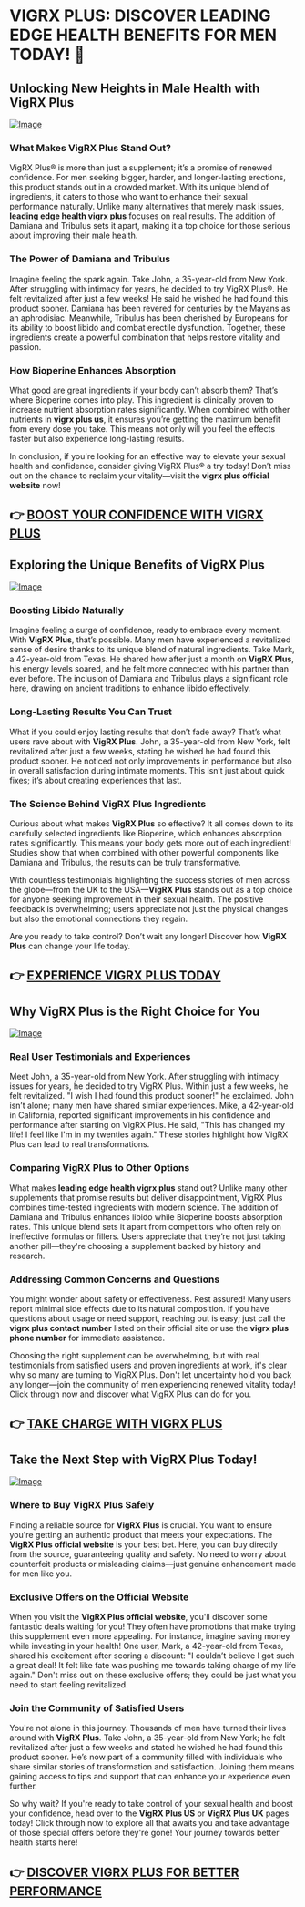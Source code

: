 # VIGRX PLUS: DISCOVER LEADING EDGE HEALTH BENEFITS FOR MEN TODAY! 🌟

## Unlocking New Heights in Male Health with VigRX Plus

[![Image](https://www2.sellhealth.com/63/vigrxplus_box_facingright_withpills_lg.jpg)](https://gchaffi.com/Ze41HMR0)

### What Makes VigRX Plus Stand Out?
VigRX Plus® is more than just a supplement; it’s a promise of renewed confidence. For men seeking bigger, harder, and longer-lasting erections, this product stands out in a crowded market. With its unique blend of ingredients, it caters to those who want to enhance their sexual performance naturally. Unlike many alternatives that merely mask issues, **leading edge health vigrx plus** focuses on real results. The addition of Damiana and Tribulus sets it apart, making it a top choice for those serious about improving their male health.

### The Power of Damiana and Tribulus
Imagine feeling the spark again. Take John, a 35-year-old from New York. After struggling with intimacy for years, he decided to try VigRX Plus®. He felt revitalized after just a few weeks! He said he wished he had found this product sooner. Damiana has been revered for centuries by the Mayans as an aphrodisiac. Meanwhile, Tribulus has been cherished by Europeans for its ability to boost libido and combat erectile dysfunction. Together, these ingredients create a powerful combination that helps restore vitality and passion.

### How Bioperine Enhances Absorption
What good are great ingredients if your body can’t absorb them? That’s where Bioperine comes into play. This ingredient is clinically proven to increase nutrient absorption rates significantly. When combined with other nutrients in **vigrx plus us**, it ensures you’re getting the maximum benefit from every dose you take. This means not only will you feel the effects faster but also experience long-lasting results.

In conclusion, if you're looking for an effective way to elevate your sexual health and confidence, consider giving VigRX Plus® a try today! Don’t miss out on the chance to reclaim your vitality—visit the **vigrx plus official website** now!



## 👉 [BOOST YOUR CONFIDENCE WITH VIGRX PLUS](https://gchaffi.com/Ze41HMR0)

## Exploring the Unique Benefits of VigRX Plus

[![Image](https://www2.sellhealth.com/63/vigrxplus_box_facingleft_withpills_lg.jpg)](https://gchaffi.com/Ze41HMR0)

### Boosting Libido Naturally  
Imagine feeling a surge of confidence, ready to embrace every moment. With **VigRX Plus**, that’s possible. Many men have experienced a revitalized sense of desire thanks to its unique blend of natural ingredients. Take Mark, a 42-year-old from Texas. He shared how after just a month on **VigRX Plus**, his energy levels soared, and he felt more connected with his partner than ever before. The inclusion of Damiana and Tribulus plays a significant role here, drawing on ancient traditions to enhance libido effectively.

### Long-Lasting Results You Can Trust  
What if you could enjoy lasting results that don’t fade away? That’s what users rave about with **VigRX Plus**. John, a 35-year-old from New York, felt revitalized after just a few weeks, stating he wished he had found this product sooner. He noticed not only improvements in performance but also in overall satisfaction during intimate moments. This isn’t just about quick fixes; it’s about creating experiences that last.

### The Science Behind VigRX Plus Ingredients  
Curious about what makes **VigRX Plus** so effective? It all comes down to its carefully selected ingredients like Bioperine, which enhances absorption rates significantly. This means your body gets more out of each ingredient! Studies show that when combined with other powerful components like Damiana and Tribulus, the results can be truly transformative.

With countless testimonials highlighting the success stories of men across the globe—from the UK to the USA—**VigRX Plus** stands out as a top choice for anyone seeking improvement in their sexual health. The positive feedback is overwhelming; users appreciate not just the physical changes but also the emotional connections they regain.

Are you ready to take control? Don’t wait any longer! Discover how **VigRX Plus** can change your life today.



## 👉 [EXPERIENCE VIGRX PLUS TODAY](https://gchaffi.com/Ze41HMR0)

## Why VigRX Plus is the Right Choice for You

[![Image](https://www2.sellhealth.com/63/vigrxplus_box_facingright_md.jpg)](https://gchaffi.com/Ze41HMR0)

### Real User Testimonials and Experiences  
Meet John, a 35-year-old from New York. After struggling with intimacy issues for years, he decided to try VigRX Plus. Within just a few weeks, he felt revitalized. "I wish I had found this product sooner!" he exclaimed. John isn’t alone; many men have shared similar experiences. Mike, a 42-year-old in California, reported significant improvements in his confidence and performance after starting on VigRX Plus. He said, "This has changed my life! I feel like I'm in my twenties again." These stories highlight how VigRX Plus can lead to real transformations.

### Comparing VigRX Plus to Other Options  
What makes **leading edge health vigrx plus** stand out? Unlike many other supplements that promise results but deliver disappointment, VigRX Plus combines time-tested ingredients with modern science. The addition of Damiana and Tribulus enhances libido while Bioperine boosts absorption rates. This unique blend sets it apart from competitors who often rely on ineffective formulas or fillers. Users appreciate that they’re not just taking another pill—they're choosing a supplement backed by history and research.

### Addressing Common Concerns and Questions  
You might wonder about safety or effectiveness. Rest assured! Many users report minimal side effects due to its natural composition. If you have questions about usage or need support, reaching out is easy; just call the **vigrx plus contact number** listed on their official site or use the **vigrx plus phone number** for immediate assistance.

Choosing the right supplement can be overwhelming, but with real testimonials from satisfied users and proven ingredients at work, it's clear why so many are turning to VigRX Plus. Don't let uncertainty hold you back any longer—join the community of men experiencing renewed vitality today! Click through now and discover what VigRX Plus can do for you.



## 👉 [TAKE CHARGE WITH VIGRX PLUS](https://gchaffi.com/Ze41HMR0)

## Take the Next Step with VigRX Plus Today!

[![Image](https://www2.sellhealth.com/63/vigrxplus_pills_md.jpg)](https://gchaffi.com/Ze41HMR0)

### Where to Buy VigRX Plus Safely
Finding a reliable source for **VigRX Plus** is crucial. You want to ensure you're getting an authentic product that meets your expectations. The **VigRX Plus official website** is your best bet. Here, you can buy directly from the source, guaranteeing quality and safety. No need to worry about counterfeit products or misleading claims—just genuine enhancement made for men like you.

### Exclusive Offers on the Official Website
When you visit the **VigRX Plus official website**, you'll discover some fantastic deals waiting for you! They often have promotions that make trying this supplement even more appealing. For instance, imagine saving money while investing in your health! One user, Mark, a 42-year-old from Texas, shared his excitement after scoring a discount: "I couldn’t believe I got such a great deal! It felt like fate was pushing me towards taking charge of my life again." Don't miss out on these exclusive offers; they could be just what you need to start feeling revitalized.

### Join the Community of Satisfied Users
You're not alone in this journey. Thousands of men have turned their lives around with **VigRX Plus**. Take John, a 35-year-old from New York; he felt revitalized after just a few weeks and stated he wished he had found this product sooner. He’s now part of a community filled with individuals who share similar stories of transformation and satisfaction. Joining them means gaining access to tips and support that can enhance your experience even further.

So why wait? If you're ready to take control of your sexual health and boost your confidence, head over to the **VigRX Plus US** or **VigRX Plus UK** pages today! Click through now to explore all that awaits you and take advantage of those special offers before they're gone! Your journey towards better health starts here!



## 👉 [DISCOVER VIGRX PLUS FOR BETTER PERFORMANCE](https://gchaffi.com/Ze41HMR0)